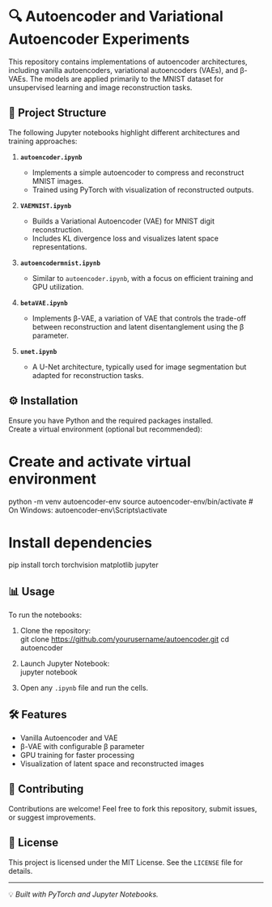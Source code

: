 # 🔍 Autoencoder and Variational Autoencoder Experiments

This repository contains implementations of autoencoder architectures, including vanilla autoencoders, variational autoencoders (VAEs), and β-VAEs. The models are applied primarily to the MNIST dataset for unsupervised learning and image reconstruction tasks.

## 🚀 Project Structure

The following Jupyter notebooks highlight different architectures and training approaches:

1. **`autoencoder.ipynb`**  
   - Implements a simple autoencoder to compress and reconstruct MNIST images.  
   - Trained using PyTorch with visualization of reconstructed outputs.

2. **`VAEMNIST.ipynb`**  
   - Builds a Variational Autoencoder (VAE) for MNIST digit reconstruction.  
   - Includes KL divergence loss and visualizes latent space representations.

3. **`autoencodermnist.ipynb`**  
   - Similar to `autoencoder.ipynb`, with a focus on efficient training and GPU utilization.

4. **`betaVAE.ipynb`**  
   - Implements β-VAE, a variation of VAE that controls the trade-off between reconstruction and latent disentanglement using the β parameter.

5. **`unet.ipynb`**  
   - A U-Net architecture, typically used for image segmentation but adapted for reconstruction tasks.

## ⚙️ Installation

Ensure you have Python and the required packages installed.  
Create a virtual environment (optional but recommended):

# Create and activate virtual environment
python -m venv autoencoder-env
source autoencoder-env/bin/activate  # On Windows: autoencoder-env\Scripts\activate

# Install dependencies
pip install torch torchvision matplotlib jupyter

## 📊 Usage

To run the notebooks:

1. Clone the repository:  
git clone https://github.com/yourusername/autoencoder.git
cd autoencoder

2. Launch Jupyter Notebook:  
jupyter notebook

3. Open any `.ipynb` file and run the cells.

<!--## 🎨 Results

Sample reconstructed images from the autoencoder:

| Original | Reconstructed |
|---------|----------------|
| ![original](assets/original.png) | ![reconstructed](assets/reconstructed.png) |
-->
## 🛠️ Features

- Vanilla Autoencoder and VAE  
- β-VAE with configurable β parameter  
- GPU training for faster processing  
- Visualization of latent space and reconstructed images  

## 🤝 Contributing

Contributions are welcome! Feel free to fork this repository, submit issues, or suggest improvements.

## 📜 License

This project is licensed under the MIT License. See the `LICENSE` file for details.

---

💡 *Built with PyTorch and Jupyter Notebooks.*

